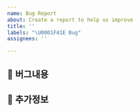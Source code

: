 ```yaml
---
name: Bug Report
about: Create a report to help us improve
title: ''
labels: "\U0001F41E Bug"
assignees: ''

---
```


## 🚨 버그내용
<!--- ① 어떤 상황에서 ② 어떻게 행동했을 때 ③ 어떤 문제가 발생했는지 작성해주세요. -->

## 🧾 추가정보
<!--- 스크린샷 또는 로그를 첨부해주세요. -->
